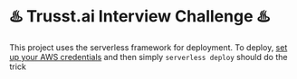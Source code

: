 # ♨️ Trusst.ai Interview Challenge ♨️

This project uses the serverless framework for deployment. To deploy, [set up your AWS credentials](https://www.serverless.com/framework/docs/providers/aws/guide/credentials) and then simply ```serverless deploy``` should do the trick
